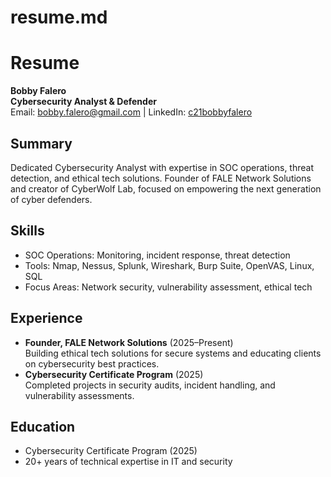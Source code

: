 # resume.md

# Resume

**Bobby Falero**  
**Cybersecurity Analyst & Defender**  
Email: bobby.falero@gmail.com | LinkedIn: [c21bobbyfalero](https://www.linkedin.com/in/c21bobbyfalero)

## Summary
Dedicated Cybersecurity Analyst with expertise in SOC operations, threat detection, and ethical tech solutions. Founder of FALE Network Solutions and creator of CyberWolf Lab, focused on empowering the next generation of cyber defenders.

## Skills
- SOC Operations: Monitoring, incident response, threat detection  
- Tools: Nmap, Nessus, Splunk, Wireshark, Burp Suite, OpenVAS, Linux, SQL  
- Focus Areas: Network security, vulnerability assessment, ethical tech

## Experience
- **Founder, FALE Network Solutions** (2025–Present)  
  Building ethical tech solutions for secure systems and educating clients on cybersecurity best practices.
- **Cybersecurity Certificate Program** (2025)  
  Completed projects in security audits, incident handling, and vulnerability assessments.

## Education
- Cybersecurity Certificate Program (2025)  
- 20+ years of technical expertise in IT and security
